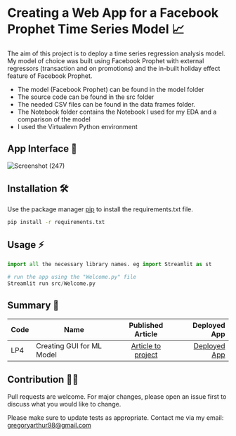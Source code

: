 # Creating a Web App for a Facebook Prophet Time Series Model 📈

The aim of this project is to deploy a time series regression analysis model. My model of choice was built using Facebook Prophet with external regressors (transaction and on promotions) and the in-built holiday effect feature of Facebook Prophet. 

- The model (Facebook Prophet) can be found in the model folder
- The source code can be found in the src folder
- The needed CSV files can be found in the data frames folder. 
- The Notebook folder contains the Notebook I used for my EDA and a comparison of the model 
- I used the Virtualevn Python environment

## App Interface 🤗

![Screenshot (247)](https://github.com/Greg-Art/Streamlit-App/assets/126587191/647b2723-cfc9-41eb-afab-38e8c9f01687)


## Installation 🛠

Use the package manager [pip](https://pip.pypa.io/en/stable/) to install the requirements.txt file. 

```bash
pip install -r requirements.txt
```

## Usage ⚡

```python
import all the necessary library names. eg import Streamlit as st 

# run the app using the "Welcome.py" file
Streamlit run src/Welcome.py

```
## Summary 💬
| Code      | Name        | Published Article |  Deployed App |
|-----------|-------------|:-------------:|------:|
| LP4 | Creating GUI for ML Model |  [Article to project](https://gregoryarthur98.medium.com/create-a-multipage-app-for-your-regression-model-without-using-css-html-django-f5b552b4a875) | [Deployed App](https://fbpforecast.streamlit.app/) |


## Contribution 🤝🏾

Pull requests are welcome. For major changes, please open an issue first
to discuss what you would like to change.

Please make sure to update tests as appropriate. Contact me via my email: gregoryarthur98@gmail.com
